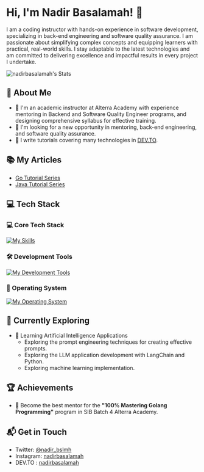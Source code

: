 # Hi, I'm Nadir Basalamah! 👋

I am a coding instructor with hands-on experience in software development, specializing in back-end engineering and software quality assurance. I am passionate about simplifying complex concepts and equipping learners with practical, real-world skills. I stay adaptable to the latest technologies and am committed to delivering excellence and impactful results in every project I undertake.

![nadirbasalamah's Stats](https://github-readme-stats.vercel.app/api?username=nadirbasalamah&theme=vue-dark&show_icons=true&hide_border=true&count_private=true)

## 🚀 About Me

- 🔭 I'm an academic instructor at Alterra Academy with experience mentoring in Backend and Software Quality Engineer programs, and designing comprehensive syllabus for effective training.
- 🔎 I'm looking for a new opportunity in mentoring, back-end engineering, and software quality assurance.
- 📝 I write tutorials covering many technologies in [DEV.TO](https://dev.to/nadirbasalamah).

## 📚 My Articles

- [Go Tutorial Series](https://dev.to/nadirbasalamah/series/6734)
- [Java Tutorial Series](https://dev.to/nadirbasalamah/series/12886)

## 💻 Tech Stack

### 💻 Core Tech Stack

[![My Skills](https://skillicons.dev/icons?i=go,java,python,js,nodejs,laravel,mysql,mongodb,gherkin,selenium)](https://skillicons.dev)

### 🛠 Development Tools

[![My Development Tools](https://skillicons.dev/icons?i=git,bash,vscode,postman,docker,notion)](https://skillicons.dev)

### 📀 Operating System

[![My Operating System](https://skillicons.dev/icons?i=windows,linux)](https://skillicons.dev)

## 🌱 Currently Exploring

- 🚀 Learning Artificial Intelligence Applications
  - Exploring the prompt engineering techniques for creating effective prompts.
  - Exploring the LLM application development with LangChain and Python.
  - Exploring machine learning implementation.

## 🏆 Achievements

- 🌟 Become the best mentor for the **"100% Mastering Golang Programming"** program in SIB Batch 4 Alterra Academy.

## 📬 Get in Touch

- Twitter: [@nadir_bslmh](https://x.com/nadir_bslmh)
- Instagram: [nadirbasalamah](https://www.instagram.com/nadirbasalamah/)
- DEV.TO : [nadirbasalamah](https://dev.to/nadirbasalamah)
